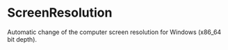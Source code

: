 # ScreenResolution
Automatic change of the computer screen resolution for Windows (x86_64 bit depth).
